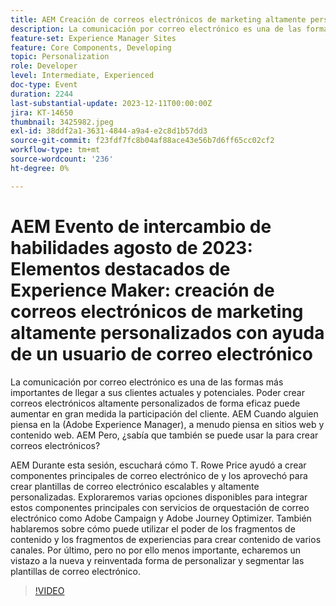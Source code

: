 ```yaml
---
title: AEM Creación de correos electrónicos de marketing altamente personalizados con el uso de la
description: La comunicación por correo electrónico es una de las formas más importantes de llegar a sus clientes actuales y potenciales. Poder crear correos electrónicos altamente personalizados de forma eficaz puede aumentar en gran medida la participación del cliente. AEM Cuando alguien piensa en la (Adobe Experience Manager), a menudo piensa en sitios web y contenido web. AEM Pero, ¿sabía que también se puede utilizar para crear correos electrónicos? ¿Qué es lo que se puede utilizar para crear correos electrónicos?
feature-set: Experience Manager Sites
feature: Core Components, Developing
topic: Personalization
role: Developer
level: Intermediate, Experienced
doc-type: Event
duration: 2244
last-substantial-update: 2023-12-11T00:00:00Z
jira: KT-14650
thumbnail: 3425982.jpeg
exl-id: 38ddf2a1-3631-4844-a9a4-e2c8d1b57dd3
source-git-commit: f23fdf7fc8b04af88ace43e56b7d6ff65cc02cf2
workflow-type: tm+mt
source-wordcount: '236'
ht-degree: 0%

---
```


# AEM Evento de intercambio de habilidades agosto de 2023: Elementos destacados de Experience Maker: creación de correos electrónicos de marketing altamente personalizados con ayuda de un usuario de correo electrónico

La comunicación por correo electrónico es una de las formas más importantes de llegar a sus clientes actuales y potenciales. Poder crear correos electrónicos altamente personalizados de forma eficaz puede aumentar en gran medida la participación del cliente. AEM Cuando alguien piensa en la (Adobe Experience Manager), a menudo piensa en sitios web y contenido web. AEM Pero, ¿sabía que también se puede usar la para crear correos electrónicos?

AEM Durante esta sesión, escuchará cómo T. Rowe Price ayudó a crear componentes principales de correo electrónico de y los aprovechó para crear plantillas de correo electrónico escalables y altamente personalizadas. Exploraremos varias opciones disponibles para integrar estos componentes principales con servicios de orquestación de correo electrónico como Adobe Campaign y Adobe Journey Optimizer. También hablaremos sobre cómo puede utilizar el poder de los fragmentos de contenido y los fragmentos de experiencias para crear contenido de varios canales. Por último, pero no por ello menos importante, echaremos un vistazo a la nueva y reinventada forma de personalizar y segmentar las plantillas de correo electrónico.

>[!VIDEO](https://video.tv.adobe.com/v/3425982/?learn=on)
